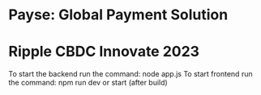 # Payse: Global Payment Solution
# Ripple CBDC Innovate 2023

To start the backend run the command: node app.js
To start frontend run the command: npm run dev or start (after build)


